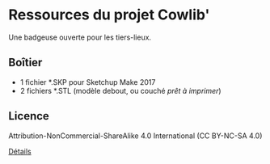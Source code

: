 # Ressources du projet Cowlib'

Une badgeuse ouverte pour les tiers-lieux.

## Boîtier

- 1 fichier *.SKP pour Sketchup Make 2017
- 2 fichiers *.STL (modèle debout, ou couché _prêt à imprimer_)

## Licence 

Attribution-NonCommercial-ShareAlike 4.0 International (CC BY-NC-SA 4.0) 

[Détails](https://creativecommons.org/licenses/by-nc-sa/4.0/)